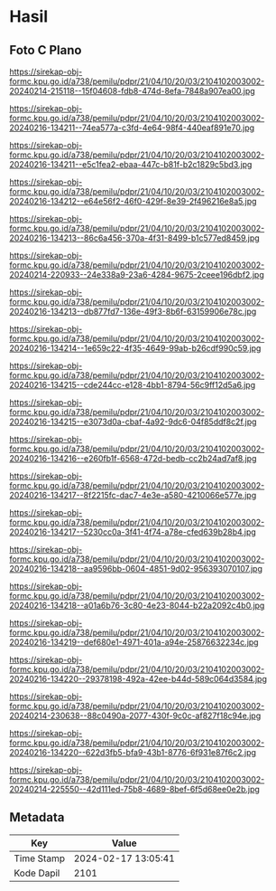 # Hasil

## Foto C Plano

https://sirekap-obj-formc.kpu.go.id/a738/pemilu/pdpr/21/04/10/20/03/2104102003002-20240214-215118--15f04608-fdb8-474d-8efa-7848a907ea00.jpg

https://sirekap-obj-formc.kpu.go.id/a738/pemilu/pdpr/21/04/10/20/03/2104102003002-20240216-134211--74ea577a-c3fd-4e64-98f4-440eaf891e70.jpg

https://sirekap-obj-formc.kpu.go.id/a738/pemilu/pdpr/21/04/10/20/03/2104102003002-20240216-134211--e5c1fea2-ebaa-447c-b81f-b2c1829c5bd3.jpg

https://sirekap-obj-formc.kpu.go.id/a738/pemilu/pdpr/21/04/10/20/03/2104102003002-20240216-134212--e64e56f2-46f0-429f-8e39-2f496216e8a5.jpg

https://sirekap-obj-formc.kpu.go.id/a738/pemilu/pdpr/21/04/10/20/03/2104102003002-20240216-134213--86c6a456-370a-4f31-8499-b1c577ed8459.jpg

https://sirekap-obj-formc.kpu.go.id/a738/pemilu/pdpr/21/04/10/20/03/2104102003002-20240214-220933--24e338a9-23a6-4284-9675-2ceee196dbf2.jpg

https://sirekap-obj-formc.kpu.go.id/a738/pemilu/pdpr/21/04/10/20/03/2104102003002-20240216-134213--db877fd7-136e-49f3-8b6f-63159906e78c.jpg

https://sirekap-obj-formc.kpu.go.id/a738/pemilu/pdpr/21/04/10/20/03/2104102003002-20240216-134214--1e659c22-4f35-4649-99ab-b26cdf990c59.jpg

https://sirekap-obj-formc.kpu.go.id/a738/pemilu/pdpr/21/04/10/20/03/2104102003002-20240216-134215--cde244cc-e128-4bb1-8794-56c9ff12d5a6.jpg

https://sirekap-obj-formc.kpu.go.id/a738/pemilu/pdpr/21/04/10/20/03/2104102003002-20240216-134215--e3073d0a-cbaf-4a92-9dc6-04f85ddf8c2f.jpg

https://sirekap-obj-formc.kpu.go.id/a738/pemilu/pdpr/21/04/10/20/03/2104102003002-20240216-134216--e260fb1f-6568-472d-bedb-cc2b24ad7af8.jpg

https://sirekap-obj-formc.kpu.go.id/a738/pemilu/pdpr/21/04/10/20/03/2104102003002-20240216-134217--8f2215fc-dac7-4e3e-a580-4210066e577e.jpg

https://sirekap-obj-formc.kpu.go.id/a738/pemilu/pdpr/21/04/10/20/03/2104102003002-20240216-134217--5230cc0a-3f41-4f74-a78e-cfed639b28b4.jpg

https://sirekap-obj-formc.kpu.go.id/a738/pemilu/pdpr/21/04/10/20/03/2104102003002-20240216-134218--aa9596bb-0604-4851-9d02-956393070107.jpg

https://sirekap-obj-formc.kpu.go.id/a738/pemilu/pdpr/21/04/10/20/03/2104102003002-20240216-134218--a01a6b76-3c80-4e23-8044-b22a2092c4b0.jpg

https://sirekap-obj-formc.kpu.go.id/a738/pemilu/pdpr/21/04/10/20/03/2104102003002-20240216-134219--def680e1-4971-401a-a94e-25876632234c.jpg

https://sirekap-obj-formc.kpu.go.id/a738/pemilu/pdpr/21/04/10/20/03/2104102003002-20240216-134220--29378198-492a-42ee-b44d-589c064d3584.jpg

https://sirekap-obj-formc.kpu.go.id/a738/pemilu/pdpr/21/04/10/20/03/2104102003002-20240214-230638--88c0490a-2077-430f-9c0c-af827f18c94e.jpg

https://sirekap-obj-formc.kpu.go.id/a738/pemilu/pdpr/21/04/10/20/03/2104102003002-20240216-134220--622d3fb5-bfa9-43b1-8776-6f931e87f6c2.jpg

https://sirekap-obj-formc.kpu.go.id/a738/pemilu/pdpr/21/04/10/20/03/2104102003002-20240214-225550--42d111ed-75b8-4689-8bef-6f5d68ee0e2b.jpg


## Metadata

| Key        | Value               |
| ---------- | ------------------- |
| Time Stamp | 2024-02-17 13:05:41 |
| Kode Dapil | 2101                |




